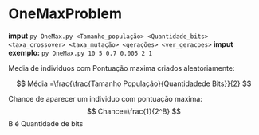 # OneMaxProblem
**imput** `py OneMax.py <Tamanho_população> <Quantidade_bits> <taxa_crossover> <taxa_mutação> <gerações> <ver_geracoes>`
**imput exemplo:** `py OneMax.py 10 5 0.7 0.005 2 1`

Media de individuos com Pontuação maxima criados aleatoriamente:

$$
Média =\frac{\frac{Tamanho População}{Quantidadede Bits}}{2}
$$

Chance de aparecer um individuo com pontuação maxima:
$$
Chance=\frac{1}{2^B} 
$$ 
B é Quantidade de bits

